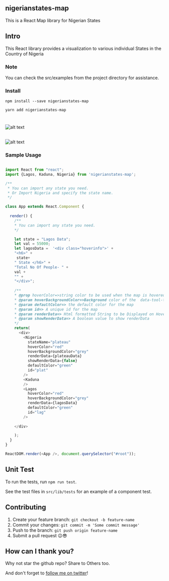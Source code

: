 ## nigerianstates-map 

This is a React Map library for Nigerian States



## Intro

This React library provides a visualization to various individual States in the Country of Nigeria

### Note
You can check the src/examples from the project directory for assistance.

### Install
```
npm install --save nigerianstates-map
```
```
yarn add nigerianstates-map
```
#
![alt text](https://drive.google.com/uc?export=view&id=1MK6KvyI-41J2aQYPO6Nkm66MYTRZHQxf)


## 
![alt text](https://drive.google.com/uc?export=view&id=1e9DvBti8I9kwjb9zNd7V8jpHCDoz96oV)



### Sample Usage

```javascript

import React from "react";
import {Lagos, Kaduna, Nigeria} from 'nigerianstates-map'; 

/**
 * You can import any state you need.
 * Or Import Nigeria and specify the state name.
 */

class App extends React.Component {
  
  render() {
    /**
    * You can import any state you need.
    */

    let state = "Lagos Data";
    let val = 55000;
    let lagosData =  '<div class="hoverinfo">' +
    "<h6>" +
     state+
    " State </h6>" +
    "Total No Of People- " +
    val +
    "" +
    "</div>";
    
    /**
    * @prop hoverColor=>string color to be used when the map is hovered on.
    * @param hoverBackgroundColor=>Background color of the  data-tool-tip for the map is on hover
    * @param defaultColor=> the default color for the map
    * @param id=> A unique id for the map 
    * @param renderData=> Html formatted String to be Displayed on Hover 
    * @param showRenderData=> A boolean value to show renderData
    */
    return(
      <div>
        <Nigeria
          stateName="plateau"
          hoverColor="red"
          hoverBackgroundColor="grey"
          renderData={plateauData}
          showRenderData={false}
          defaultColor="green"
          id="plat"
        />
        <Kaduna
        />
        <Lagos
          hoverColor="red"
          hoverBackgroundColor="grey"
          renderData={lagosData}
          defaultColor="green"
          id="lag"
        />
     
    </div>

    );
  }
}

ReactDOM.render(<App />, document.querySelector("#root"));
```

## Unit Test
To run the tests, run `npm run test`.

See the test files in `src/lib/tests` for an example of a component test.


## Contributing
1. Create your feature branch: `git checkout -b feature-name`
2. Commit your changes: `git commit -m 'Some commit message'`
3. Push to the branch: `git push origin feature-name`
4. Submit a pull request 😉😎

## How can I thank you?

Why not star the github repo? Share to Others too.

And don't forget to [follow me on twitter](https://twitter.com/allindeveloper)!


